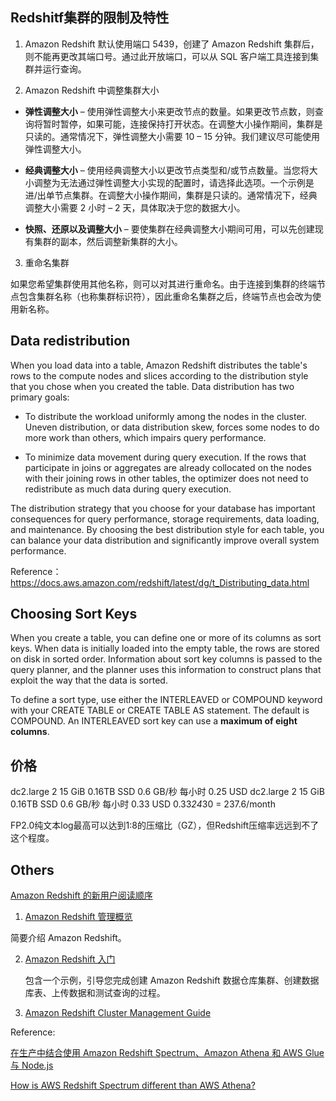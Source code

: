 ## Redshitf集群的限制及特性

1. Amazon Redshift 默认使用端口 5439，创建了 Amazon Redshift 集群后，则不能再更改其端口号。通过此开放端口，可以从 SQL 客户端工具连接到集群并运行查询。

2. Amazon Redshift 中调整集群大小

- **弹性调整大小** – 使用弹性调整大小来更改节点的数量。如果更改节点数，则查询将暂时暂停，如果可能，连接保持打开状态。在调整大小操作期间，集群是只读的。通常情况下，弹性调整大小需要 10 – 15 分钟。我们建议尽可能使用弹性调整大小。

- **经典调整大小** – 使用经典调整大小以更改节点类型和/或节点数量。当您将大小调整为无法通过弹性调整大小实现的配置时，请选择此选项。一个示例是进/出单节点集群。在调整大小操作期间，集群是只读的。通常情况下，经典调整大小需要 2 小时 – 2 天，具体取决于您的数据大小。

- **快照、还原以及调整大小** – 要使集群在经典调整大小期间可用，可以先创建现有集群的副本，然后调整新集群的大小。

3. 重命名集群

如果您希望集群使用其他名称，则可以对其进行重命名。由于连接到集群的终端节点包含集群名称（也称集群标识符），因此重命名集群之后，终端节点也会改为使用新名称。


## Data redistribution

When you load data into a table, Amazon Redshift distributes the table's rows to the compute nodes and slices according to the distribution style that you chose when you created the table. Data distribution has two primary goals:

- To distribute the workload uniformly among the nodes in the cluster. Uneven distribution, or data distribution skew, forces some nodes to do more work than others, which impairs query performance.

- To minimize data movement during query execution. If the rows that participate in joins or aggregates are already collocated on the nodes with their joining rows in other tables, the optimizer does not need to redistribute as much data during query execution.

The distribution strategy that you choose for your database has important consequences for query performance, storage requirements, data loading, and maintenance. By choosing the best distribution style for each table, you can balance your data distribution and significantly improve overall system performance.

Reference： https://docs.aws.amazon.com/redshift/latest/dg/t_Distributing_data.html


## Choosing Sort Keys

When you create a table, you can define one or more of its columns as sort keys. When data is initially loaded into the empty table, the rows are stored on disk in sorted order. Information about sort key columns is passed to the query planner, and the planner uses this information to construct plans that exploit the way that the data is sorted.

To define a sort type, use either the INTERLEAVED or COMPOUND keyword with your CREATE TABLE or CREATE TABLE AS statement. The default is COMPOUND. An INTERLEAVED sort key can use a **maximum of eight columns**.


## 价格

dc2.large	2	15 GiB	0.16TB SSD	0.6 GB/秒	每小时 0.25 USD
dc2.large	2	15 GiB	0.16TB SSD	0.6 GB/秒	每小时 0.33 USD   0.33*24*30 = 237.6/month


FP2.0纯文本log最高可以达到1:8的压缩比（GZ），但Redshift压缩率远远到不了这个程度。

## Others


[Amazon Redshift 的新用户阅读顺序](https://docs.aws.amazon.com/zh_cn/redshift/latest/dg/c-first-time-user.html)


1. [Amazon Redshift 管理概览](https://docs.aws.amazon.com/zh_cn/redshift/latest/mgmt/overview.html)

简要介绍 Amazon Redshift。



2. [Amazon Redshift 入门](https://docs.aws.amazon.com/zh_cn/redshift/latest/gsg/getting-started.html)

   包含一个示例，引导您完成创建 Amazon Redshift 数据仓库集群、创建数据库表、上传数据和测试查询的过程。
   

3. [Amazon Redshift Cluster Management Guide](https://docs.aws.amazon.com/zh_cn/redshift/latest/mgmt/welcome.html)


Reference:

[在生产中结合使用 Amazon Redshift Spectrum、Amazon Athena 和 AWS Glue 与 Node.js](https://aws.amazon.com/cn/blogs/china/big-data-using-amazon-redshift-spectrum-amazon-athena-and-aws-glue-with-node-js-in-production/)


[How is AWS Redshift Spectrum different than AWS Athena?](https://blog.openbridge.com/how-is-aws-redshift-spectrum-different-than-aws-athena-9baa2566034b)


